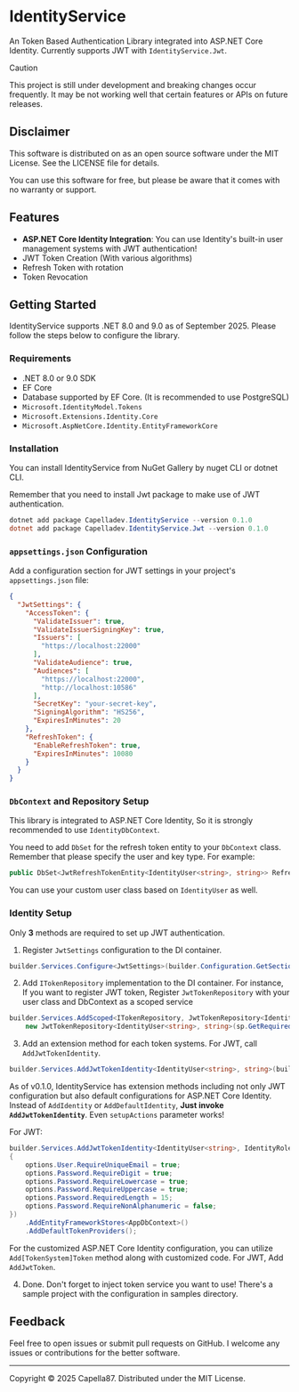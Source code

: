 # IdentityService
An Token Based Authentication Library integrated into ASP.NET Core Identity. Currently supports JWT with `IdentityService.Jwt`.

> [!CAUTION]
> This project is still under development and breaking changes occur frequently. It may be not working well that certain features or APIs on future releases.

## Disclaimer
This software is distributed on as an open source software under the MIT License.
See the LICENSE file for details.

You can use this software for free, but please be aware that it comes with no warranty or support.

## Features

* **ASP.NET Core Identity Integration**: You can use Identity's built-in user management systems with JWT authentication!
* JWT Token Creation (With various algorithms)
* Refresh Token with rotation
* Token Revocation

## Getting Started

IdentityService supports .NET 8.0 and 9.0 as of September 2025. Please follow the steps below to configure the library.

### Requirements

* .NET 8.0 or 9.0 SDK
* EF Core
* Database supported by EF Core. (It is recommended to use PostgreSQL)
* `Microsoft.IdentityModel.Tokens`
* `Microsoft.Extensions.Identity.Core`
* `Microsoft.AspNetCore.Identity.EntityFrameworkCore`

### Installation
You can install IdentityService from NuGet Gallery by nuget CLI or dotnet CLI.

Remember that you need to install Jwt package to make use of JWT authentication.

```powershell
dotnet add package Capelladev.IdentityService --version 0.1.0
dotnet add package Capelladev.IdentityService.Jwt --version 0.1.0
```

### `appsettings.json` Configuration

Add a configuration section for JWT settings in your project's `appsettings.json` file:
```json
{
  "JwtSettings": {
    "AccessToken": {
      "ValidateIssuer": true,
      "ValidateIssuerSigningKey": true,
      "Issuers": [
        "https://localhost:22000"
      ],
      "ValidateAudience": true,
      "Audiences": [
        "https://localhost:22000",
        "http://localhost:10586"
      ],
      "SecretKey": "your-secret-key",
      "SigningAlgorithm": "HS256",
      "ExpiresInMinutes": 20
    },
    "RefreshToken": {
      "EnableRefreshToken": true,
      "ExpiresInMinutes": 10080
    }
  }
}
```

### `DbContext` and Repository Setup
This library is integrated to ASP.NET Core Identity, So it is strongly recommended to use `IdentityDbContext`.

You need to add `DbSet` for the refresh token entity to your `DbContext` class. Remember that please specify the user and key type.
For example:
```csharp
public DbSet<JwtRefreshTokenEntity<IdentityUser<string>, string>> RefreshTokens { get; set; }
```
You can use your custom user class based on `IdentityUser` as well.

### Identity Setup
Only **3** methods are required to set up JWT authentication.

1. Register `JwtSettings` configuration to the DI container.
```csharp
builder.Services.Configure<JwtSettings>(builder.Configuration.GetSection("JwtSettings"));
```

2. Add `ITokenRepository` implementation to the DI container.
For instance, If you want to register JWT token, Register `JwtTokenRepository` with your user class and DbContext as a scoped service
```csharp
builder.Services.AddScoped<ITokenRepository, JwtTokenRepository<IdentityUser<string>, string>>(sp =>
    new JwtTokenRepository<IdentityUser<string>, string>(sp.GetRequiredService<AppDbContext>()));
```

3. Add an extension method for each token systems. For JWT, call `AddJwtTokenIdentity`.
```csharp
builder.Services.AddJwtTokenIdentity<IdentityUser<string>, string>(builder.Configuration);
```

As of v0.1.0, IdentityService has extension methods including not only JWT configuration but also default configurations for ASP.NET Core Identity.
Instead of `AddIdentity` or `AddDefaultIdentity`, **Just invoke `AddJwtTokenIdentity`**. Even `setupActions` parameter works!

For JWT:
```csharp
builder.Services.AddJwtTokenIdentity<IdentityUser<string>, IdentityRole, string>(options =>
{
    options.User.RequireUniqueEmail = true;
    options.Password.RequireDigit = true;
    options.Password.RequireLowercase = true;
    options.Password.RequireUppercase = true;
    options.Password.RequiredLength = 15;
    options.Password.RequireNonAlphanumeric = false;
})
    .AddEntityFrameworkStores<AppDbContext>()
    .AddDefaultTokenProviders();
```

For the customized ASP.NET Core Identity configuration, you can utilize `Add[TokenSystem]Token` method along with customized code.
For JWT, Add `AddJwtToken`.

4. Done. Don't forget to inject token service you want to use! There's a sample project with the configuration in samples directory.

## Feedback

Feel free to open issues or submit pull requests on GitHub. I welcome any issues or contributions for the better software.

---

Copyright © 2025 Capella87. Distributed under the MIT License.
